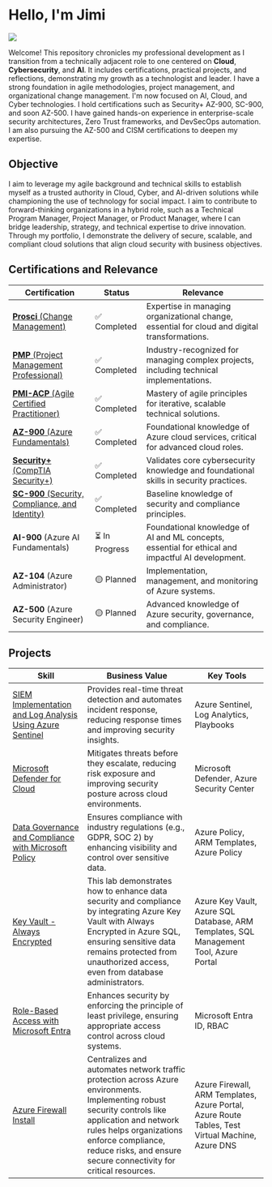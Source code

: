 # Hello, I'm Jimi
<a href="https://www.linkedin.com/in/jimi-ige"><img src="https://img.shields.io/badge/-LinkedIn-0072b1?&style=for-the-badge&logo=linkedin&logoColor=white" /></a>

Welcome! This repository chronicles my professional development as I transition from a technically adjacent role to one centered on **Cloud**, **Cybersecurity**, and **AI**. It includes certifications, practical projects, and reflections, demonstrating my growth as a technologist and leader. I have a strong foundation in agile methodologies, project management, and organizational change management. I'm now focused on AI, Cloud, and Cyber technologies. I hold certifications such as Security+ AZ-900, SC-900, and soon AZ-500. I have gained hands-on experience in enterprise-scale security architectures, Zero Trust frameworks, and DevSecOps automation. I am also pursuing the AZ-500 and CISM certifications to deepen my expertise.

## Objective
I aim to leverage my agile background and technical skills to establish myself as a trusted authority in Cloud, Cyber, and AI-driven solutions while championing the use of technology for social impact. I aim to contribute to forward-thinking organizations in a hybrid role, such as a Technical Program Manager, Project Manager, or Product Manager, where I can bridge leadership, strategy, and technical expertise to drive innovation. Through my portfolio, I demonstrate the delivery of secure, scalable, and compliant cloud solutions that align cloud security with business objectives.

## Certifications and Relevance

| Certification                   | Status        | Relevance                                                                                           |
|----------------------------------|---------------|-----------------------------------------------------------------------------------------------------|
| [**Prosci** (Change Management)](https://www.credly.com/badges/13851187-07c0-4d30-a5fd-cf0a93529484/public_url)  | ✅ Completed | Expertise in managing organizational change, essential for cloud and digital transformations.      |
| [**PMP** (Project Management Professional)](https://www.credly.com/badges/f5812c30-7c71-4924-8fff-d3c08ab300c9/public_url) | ✅ Completed  | Industry-recognized for managing complex projects, including technical implementations.            |
| [**PMI-ACP** (Agile Certified Practitioner)](https://www.credly.com/badges/e64b664b-8cb3-4feb-9851-cef4b6a51856/public_url) | ✅ Completed  | Mastery of agile principles for iterative, scalable technical solutions.                           |
| [**AZ-900** (Azure Fundamentals)](https://learn.microsoft.com/api/credentials/share/en-us/JimiIge-9454/D99ED26012609F59?sharingId=87CBD46E2FBC7735)   | ✅ Completed  | Foundational knowledge of Azure cloud services, critical for advanced cloud roles.                 |
| [**Security+** (CompTIA Security+)](https://www.credly.com/badges/12da2293-a958-4956-a5b1-21ec1950e99a/public_url) | ✅ Completed  | Validates core cybersecurity knowledge and foundational skills in security practices. 
| [**SC-900** (Security, Compliance, and Identity)](https://learn.microsoft.com/api/credentials/share/en-us/JimiIge-9454/9EAF8BE4E0E04C78?sharingId=87CBD46E2FBC7735) | ✅ Completed  | Baseline knowledge of security and compliance principles.                             
| **AI-900** (Azure AI Fundamentals) | ⏳ In Progress | Foundational knowledge of AI and ML concepts, essential for ethical and impactful AI development.  |
| **AZ-104** (Azure Administrator) | 🟡 Planned   | Implementation, management, and monitoring of Azure systems.                                       |
| **AZ-500** (Azure Security Engineer) | 🟡 Planned | Advanced knowledge of Azure security, governance, and compliance.   

## Projects
| **Skill**                                         | **Business Value**                        | **Key Tools**                            |
|---------------------------------------------------|-------------------------------------------|------------------------------------------|
| [SIEM Implementation and Log Analysis Using Azure Sentinel](https://github.com/Jimi-Ige/Microsoft-Sentinel) | Provides real-time threat detection and automates incident response, reducing response times and improving security insights. | Azure Sentinel, Log Analytics, Playbooks|
| [Microsoft Defender for Cloud](https://github.com/Jimi-Ige/Defender_For_Cloud/blob/main/README.md) | Mitigates threats before they escalate, reducing risk exposure and improving security posture across cloud environments. | Microsoft Defender, Azure Security Center |
| [Data Governance and Compliance with Microsoft Policy](https://github.com/Jimi-Ige/Data-Governance-and-Compliance-with-Microsoft-Purview) | Ensures compliance with industry regulations (e.g., GDPR, SOC 2) by enhancing visibility and control over sensitive data. | Azure Policy, ARM Templates, Azure Policy |
| [Key Vault - Always Encrypted](https://github.com/Jimi-Ige/Key-Vault-AlwaysEncrypted/new/main?readme=1) | This lab demonstrates how to enhance data security and compliance by integrating Azure Key Vault with Always Encrypted in Azure SQL, ensuring sensitive data remains protected from unauthorized access, even from database administrators. | Azure Key Vault, Azure SQL Database, ARM Templates, SQL Management Tool, Azure Portal |
|[Role-Based Access with Microsoft Entra](https://github.com/Jimi-Ige/Role-Based-Access-with-Microsoft-Entra-)                       | Enhances security by enforcing the principle of least privilege, ensuring appropriate access control across cloud systems. | Microsoft Entra ID, RBAC |
|[Azure Firewall Install](https://github.com/Jimi-Ige/Azure-Firewall-Install/blob/main/README.md)                       | Centralizes and automates network traffic protection across Azure environments. Implementing robust security controls like application and network rules helps organizations enforce compliance, reduce risks, and ensure secure connectivity for critical resources. | Azure Firewall, ARM Templates, Azure Portal, Azure Route Tables, Test Virtual Machine, Azure DNS |
